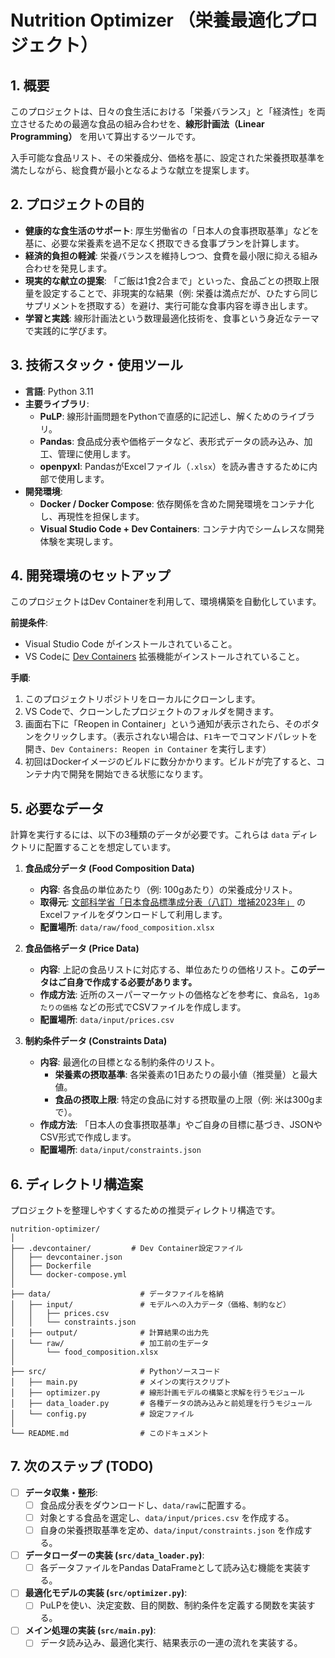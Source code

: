 # Nutrition Optimizer （栄養最適化プロジェクト）

## 1. 概要

このプロジェクトは、日々の食生活における「栄養バランス」と「経済性」を両立させるための最適な食品の組み合わせを、**線形計画法（Linear Programming）** を用いて算出するツールです。

入手可能な食品リスト、その栄養成分、価格を基に、設定された栄養摂取基準を満たしながら、総食費が最小となるような献立を提案します。

## 2. プロジェクトの目的

*   **健康的な食生活のサポート**: 厚生労働省の「日本人の食事摂取基準」などを基に、必要な栄養素を過不足なく摂取できる食事プランを計算します。
*   **経済的負担の軽減**: 栄養バランスを維持しつつ、食費を最小限に抑える組み合わせを発見します。
*   **現実的な献立の提案**: 「ご飯は1食2合まで」といった、食品ごとの摂取上限量を設定することで、非現実的な結果（例: 栄養は満点だが、ひたすら同じサプリメントを摂取する）を避け、実行可能な食事内容を導き出します。
*   **学習と実践**: 線形計画法という数理最適化技術を、食事という身近なテーマで実践的に学びます。

## 3. 技術スタック・使用ツール

*   **言語**: Python 3.11
*   **主要ライブラリ**:
    *   **PuLP**: 線形計画問題をPythonで直感的に記述し、解くためのライブラリ。
    *   **Pandas**: 食品成分表や価格データなど、表形式データの読み込み、加工、管理に使用します。
    *   **openpyxl**: PandasがExcelファイル（`.xlsx`）を読み書きするために内部で使用します。
*   **開発環境**:
    *   **Docker / Docker Compose**: 依存関係を含めた開発環境をコンテナ化し、再現性を担保します。
    *   **Visual Studio Code + Dev Containers**: コンテナ内でシームレスな開発体験を実現します。

## 4. 開発環境のセットアップ

このプロジェクトはDev Containerを利用して、環境構築を自動化しています。

**前提条件**:
*   Visual Studio Code がインストールされていること。
*   VS Codeに [Dev Containers](https://marketplace.visualstudio.com/items?itemName=ms-vscode-remote.remote-containers) 拡張機能がインストールされていること。

**手順**:
1.  このプロジェクトリポジトリをローカルにクローンします。
2.  VS Codeで、クローンしたプロジェクトのフォルダを開きます。
3.  画面右下に「Reopen in Container」という通知が表示されたら、そのボタンをクリックします。（表示されない場合は、`F1`キーでコマンドパレットを開き、`Dev Containers: Reopen in Container` を実行します）
4.  初回はDockerイメージのビルドに数分かかります。ビルドが完了すると、コンテナ内で開発を開始できる状態になります。

## 5. 必要なデータ

計算を実行するには、以下の3種類のデータが必要です。これらは `data` ディレクトリに配置することを想定しています。

1.  **食品成分データ (Food Composition Data)**
    *   **内容**: 各食品の単位あたり（例: 100gあたり）の栄養成分リスト。
    *   **取得元**: [文部科学省「日本食品標準成分表（八訂）増補2023年」](https://www.mext.go.jp/a_menu/syokuhinseibun/mext_00001.html) のExcelファイルをダウンロードして利用します。
    *   **配置場所**: `data/raw/food_composition.xlsx`

2.  **食品価格データ (Price Data)**
    *   **内容**: 上記の食品リストに対応する、単位あたりの価格リスト。**このデータはご自身で作成する必要があります。**
    *   **作成方法**: 近所のスーパーマーケットの価格などを参考に、`食品名, 1gあたりの価格` などの形式でCSVファイルを作成します。
    *   **配置場所**: `data/input/prices.csv`

3.  **制約条件データ (Constraints Data)**
    *   **内容**: 最適化の目標となる制約条件のリスト。
        *   **栄養素の摂取基準**: 各栄養素の1日あたりの最小値（推奨量）と最大値。
        *   **食品の摂取上限**: 特定の食品に対する摂取量の上限（例: 米は300gまで）。
    *   **作成方法**: 「日本人の食事摂取基準」やご自身の目標に基づき、JSONやCSV形式で作成します。
    *   **配置場所**: `data/input/constraints.json`

## 6. ディレクトリ構造案

プロジェクトを整理しやすくするための推奨ディレクトリ構造です。

```plaintext
nutrition-optimizer/
│
├── .devcontainer/         # Dev Container設定ファイル
│   ├── devcontainer.json
│   ├── Dockerfile
│   └── docker-compose.yml
│
├── data/                    # データファイルを格納
│   ├── input/               # モデルへの入力データ（価格、制約など）
│   │   ├── prices.csv
│   │   └── constraints.json
│   ├── output/              # 計算結果の出力先
│   └── raw/                 # 加工前の生データ
│       └── food_composition.xlsx
│
├── src/                     # Pythonソースコード
│   ├── main.py              # メインの実行スクリプト
│   ├── optimizer.py         # 線形計画モデルの構築と求解を行うモジュール
│   ├── data_loader.py       # 各種データの読み込みと前処理を行うモジュール
│   └── config.py            # 設定ファイル
│
└── README.md                # このドキュメント
```

## 7. 次のステップ (TODO)

-   [ ] **データ収集・整形**:
    -   [ ] 食品成分表をダウンロードし、`data/raw`に配置する。
    -   [ ] 対象とする食品を選定し、`data/input/prices.csv` を作成する。
    -   [ ] 自身の栄養摂取基準を定め、`data/input/constraints.json` を作成する。
-   [ ] **データローダーの実装 (`src/data_loader.py`)**:
    -   [ ] 各データファイルをPandas DataFrameとして読み込む機能を実装する。
-   [ ] **最適化モデルの実装 (`src/optimizer.py`)**:
    -   [ ] PuLPを使い、決定変数、目的関数、制約条件を定義する関数を実装する。
-   [ ] **メイン処理の実装 (`src/main.py`)**:
    -   [ ] データ読み込み、最適化実行、結果表示の一連の流れを実装する。
